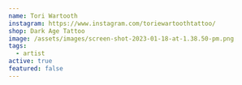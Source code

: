 ```yaml
---
name: Tori Wartooth
instagram: https://www.instagram.com/toriewartoothtattoo/
shop: Dark Age Tattoo
image: /assets/images/screen-shot-2023-01-18-at-1.38.50-pm.png
tags:
  - artist
active: true
featured: false
---
```

